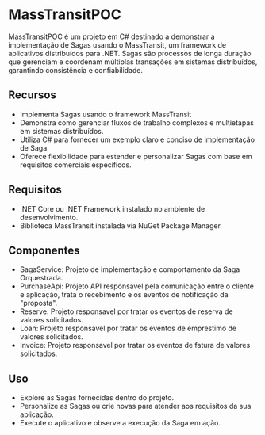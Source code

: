 # MassTransitPOC
MassTransitPOC é um projeto em C# destinado a demonstrar a implementação de Sagas usando o MassTransit, um framework de aplicativos distribuídos para .NET. Sagas são processos de longa duração que gerenciam e coordenam múltiplas transações em sistemas distribuídos, garantindo consistência e confiabilidade.

## Recursos
- Implementa Sagas usando o framework MassTransit
- Demonstra como gerenciar fluxos de trabalho complexos e multietapas em sistemas distribuídos.
- Utiliza C# para fornecer um exemplo claro e conciso de implementação de Saga.
- Oferece flexibilidade para estender e personalizar Sagas com base em requisitos comerciais específicos.

## Requisitos
- .NET Core ou .NET Framework instalado no ambiente de desenvolvimento.
- Biblioteca MassTransit instalada via NuGet Package Manager.

## Componentes
- SagaService: Projeto de implementação e comportamento da Saga Orquestrada.
- PurchaseApi: Projeto API responsavel pela comunicação entre o cliente e aplicação, trata o recebimento e os eventos de notificação da "proposta".
- Reserve: Projeto responsavel por tratar os eventos de reserva de valores solicitados.
- Loan: Projeto responsavel por tratar os eventos de emprestimo de valores solicitados.
- Invoice: Projeto responsavel por tratar os eventos de fatura de valores solicitados.

## Uso
- Explore as Sagas fornecidas dentro do projeto.
- Personalize as Sagas ou crie novas para atender aos requisitos da sua aplicação.
- Execute o aplicativo e observe a execução da Saga em ação.
